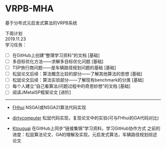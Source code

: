 # VRPB-MHA

基于分布式元启发式算法的VRPB系统

下周计划  
2019.11.23  
学习任务：  

- [ ] 在GitHub上创建“整理学习资料”的文档 [基础]
- [ ] 多目标优化方法——求解多目标优化问题 [基础]  
- [ ] TSP旅行商问题——是车辆路径规划问题的基础 [基础]
- [ ] 松鼠论文后续：算法概念比较的部分——了解其他算法的思想 [基础]
- [ ] 松鼠论文后续：算法实验部分——了解现有benchmark的分类 [基础]
- [ ] 每个人建立“自己看算法/问题过程中的奇思妙想”的文档 [基础]
- [ ] 阅读JMetalSP框架论文 [进阶]

------

- [FHhui](https://github.com/FHhui)
  NSGA(或NSGA2)算法代码实现

- [dirtycomputer](https://github.com/dirtycomputer)
  松鼠代码实现，复现论文中的实验(可与FHhui的GA代码对比)

- [Ktouguai](https://github.com/Ktouguai)
  在GitHub上同步“链接集锦”学习资料，学习GitHub协作方式
  之前的进度：松鼠算法论文、GA的理解及实现，元启发式算法，车辆路径规划综述论文
